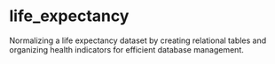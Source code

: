 # life_expectancy
Normalizing a life expectancy dataset by creating relational tables and organizing health indicators for efficient database management.

